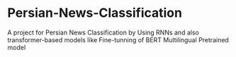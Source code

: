 # Persian-News-Classification
A project for Persian News Classification by Using RNNs and also transformer-based models like Fine-tunning of BERT Multilingual Pretrained model 
